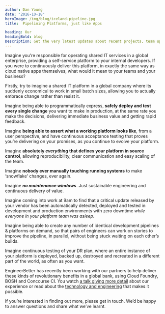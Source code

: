 ```yaml
---
author: Dan Young
date: "2016-10-18"
heroImage: /img/blog/iceland-pipeline.jpg
title:  Pipelining Platforms, just like Apps

heading: Our
headingBold: blog
Description: Get the very latest updates about recent projects, team updates, thoughts and industry news from our team of EngineerBetter experts.
---
```


Imagine you're responsible for operating shared IT services in a global enterprise, providing a self-service platform to your internal developers. If you were to continuously deliver this platform, in exactly the same way as cloud native apps themselves, what would it mean to your teams and your business?

Firstly, try to imagine a shared IT platform in a global company where its suddenly economical to work in small batch sizes, allowing you to actually embrace change rather than resist it.
<!--more-->
Imagine being able to programmatically express, **safely deploy and test every single change** you want to make in production, at the same rate you make the decisions, delivering immediate business value and getting rapid feedback.

Imagine **being able to assert what a working platform looks like**, from a user perspective, and have continuous acceptance testing that proves you’re delivering on your promises, as you continue to evolve your platform.

Imagine **absolutely *everything* that defines your platform in source control**, allowing reproducibility, clear communication and easy scaling of the team.

Imagine **nobody ever manually touching running systems** to make ‘snowflake' changes, ever again.

Imagine **_no maintenance windows_**. Just sustainable engineering and continuous delivery of value.

Imagine coming into work at 9am to find that a critical update released by your vendor has been automatically detected, deployed and tested in development and production environments with zero downtime *while everyone in your platform team was asleep*.

Imagine being able to create any number of identical development pipelines & platforms on demand, so that pairs of engineers can work on stories to improve the pipeline, in parallel, without being stuck waiting on each other’s builds.

Imagine continuous testing of your DR plan, where an entire instance of your platform is deployed, backed up, destroyed and recreated in a different part of the world, as often as you want.

EngineerBetter has recently been working with our partners to help deliver these kinds of revolutionary benefits in a global bank, using Cloud Foundry, BOSH and Concourse CI. You watch [a talk giving more detail](/2017/01/05/high-performance-ops.html) about our experience or read about the [technology and engineering](/2016/12/14/continuously-deploying-pivotal-cloudfoundry.html) that makes it possible.

If you’re interested in finding out more, please get in touch. We’d be happy to answer questions and share what we’ve learnt.
